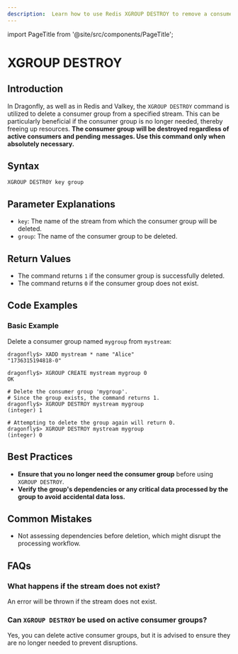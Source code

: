 ```yaml
---
description:  Learn how to use Redis XGROUP DESTROY to remove a consumer group.
---
```


import PageTitle from '@site/src/components/PageTitle';

# XGROUP DESTROY

<PageTitle title="Redis XGROUP DESTROY Command (Documentation) | Dragonfly" />

## Introduction

In Dragonfly, as well as in Redis and Valkey, the `XGROUP DESTROY` command is utilized to delete a consumer group from a specified stream.
This can be particularly beneficial if the consumer group is no longer needed, thereby freeing up resources.
**The consumer group will be destroyed regardless of active consumers and pending messages.
Use this command only when absolutely necessary.**

## Syntax

```shell
XGROUP DESTROY key group
```

## Parameter Explanations

- `key`: The name of the stream from which the consumer group will be deleted.
- `group`: The name of the consumer group to be deleted.

## Return Values

- The command returns `1` if the consumer group is successfully deleted.
- The command returns `0` if the consumer group does not exist.

## Code Examples

### Basic Example

Delete a consumer group named `mygroup` from `mystream`:

```shell
dragonfly$> XADD mystream * name "Alice"
"1736315194818-0"

dragonfly$> XGROUP CREATE mystream mygroup 0
OK

# Delete the consumer group 'mygroup'.
# Since the group exists, the command returns 1.
dragonfly$> XGROUP DESTROY mystream mygroup
(integer) 1

# Attempting to delete the group again will return 0.
dragonfly$> XGROUP DESTROY mystream mygroup
(integer) 0
```

## Best Practices

- **Ensure that you no longer need the consumer group** before using `XGROUP DESTROY`.
- **Verify the group's dependencies or any critical data processed by the group to avoid accidental data loss.**

## Common Mistakes

- Not assessing dependencies before deletion, which might disrupt the processing workflow.

## FAQs

### What happens if the stream does not exist?

An error will be thrown if the stream does not exist.

### Can `XGROUP DESTROY` be used on active consumer groups?

Yes, you can delete active consumer groups, but it is advised to ensure they are no longer needed to prevent disruptions.
